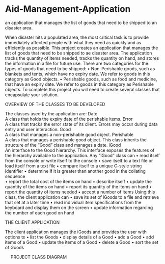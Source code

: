 # Aid-Management-Application
an application that manages the list of goods that need to be shipped to an disaster area. 

When disaster hits a populated area, the most critical task is to provide immediately affected people with what they need as quickly and as efficiently as possible.
This project creates an application that manages the list of goods that need to be shipped to ae disaster area. The application tracks the quantity of items needed, tracks the quantity on hand, and stores the information in a file for future use. 
There are two categories for the types of goods that need to be shipped: 
•	Non-Perishable goods, such as blankets and tents, which have no expiry date. We refer to goods in this category as Good objects.
•	Perishable goods, such as food and medicine, that have an expiry date. We refer to goods in this category as Perishable objects. 
To complete this project you will need to create several classes that encapsulate your solution. 

OVERVIEW OF THE CLASSES TO BE DEVELOPED

The classes used by the application are:
Date	
A class that holds the expiry date of the perishable items.
Error	
A class that tracks the error state of its client. Errors may occur during data entry and user interaction.
Good	
A class that manages a non-perishable good object.
Perishable	
A class that manages a perishable good object. This class inherits the structure of the “Good” class and manages a date.
iGood	
An interface to the Good hierarchy. This interface exposes the features of the hierarchy available to the application. Any “iGood” class can
•	read itself from the console or write itself to the console
•	save itself to a text file or load itself from a text file
•	compare itself to a unique C-style string identifier
•	determine if it is greater than another good in the collating sequence  
•	report the total cost of the items on hand
•	describe itself
•	update the quantity of the items on hand
•	report its quantity of the items on hand
•	report the quantity of items needed
•	accept a number of items
Using this class, the client application can 
•	save its set of iGoods to a file and retrieve that set at a later time
•	read individual item specifications from the keyboard and display them on the screen
•	update information regarding the number of each good on hand 

THE CLIENT APPLICATION

The client application manages the iGoods and provides the user with options to 
•	list the Goods
•	display details of a Good
•	add a Good
•	add items of a Good
•	update the items of a Good
•	delete a Good
•	sort the set of Goods

 
PROJECT CLASS DIAGRAM

 

